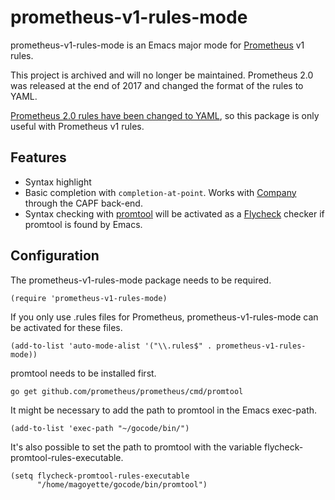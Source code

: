 # prometheus-v1-rules-mode

prometheus-v1-rules-mode is an Emacs major mode for [Prometheus](https://prometheus.io/) v1 rules.

This project is archived and will no longer be maintained. Prometheus 2.0 was released at the end of 2017 and changed the format of the rules to YAML.

[Prometheus 2.0 rules have been changed to YAML](https://prometheus.io/docs/prometheus/latest/migration/#recording-rules-and-alerts), so this package is only useful with Prometheus v1 rules.

## Features

- Syntax highlight
- Basic completion with `completion-at-point`. Works with [Company](http://company-mode.github.io/) through the CAPF back-end.
- Syntax checking with [promtool](https://github.com/prometheus/prometheus/tree/master/cmd/promtool) will be activated as a [Flycheck](http://www.flycheck.org) checker if promtool is found by Emacs.

## Configuration

The prometheus-v1-rules-mode package needs to be required.

```elisp
(require 'prometheus-v1-rules-mode)
```

If you only use .rules files for Prometheus, prometheus-v1-rules-mode can be activated for these files.

```elisp
(add-to-list 'auto-mode-alist '("\\.rules$" . prometheus-v1-rules-mode))
```

promtool needs to be installed first.

```shell
go get github.com/prometheus/prometheus/cmd/promtool
```

It might be necessary to add the path to promtool in the Emacs exec-path.

```elisp
(add-to-list 'exec-path "~/gocode/bin/")
```

It's also possible to set the path to promtool with the variable flycheck-promtool-rules-executable.

```elisp
(setq flycheck-promtool-rules-executable
      "/home/magoyette/gocode/bin/promtool")
```
